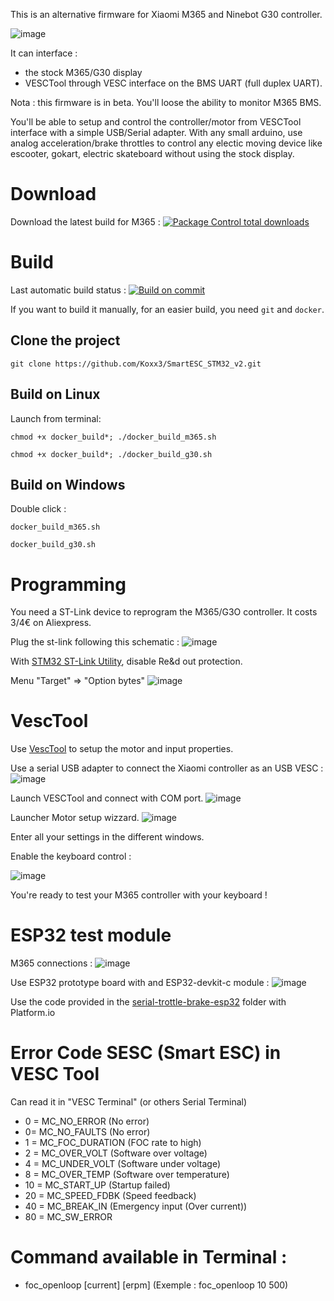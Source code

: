 This is an alternative firmware for Xiaomi M365 and Ninebot G30 controller.

![image](https://user-images.githubusercontent.com/11454444/148704200-e28ee13e-c91b-4aac-8dbf-6021095749a5.png)

It can interface :
- the stock M365/G30 display
- VESCTool through VESC interface on the BMS UART (full duplex UART).

Nota : this firmware is in beta. You'll loose the ability to monitor M365 BMS.

You'll be able to setup and control the controller/motor from VESCTool interface with a simple USB/Serial adapter.
With any small arduino, use analog acceleration/brake throttles to control any electic moving device like escooter, gokart, electric skateboard without using the stock display.


# Download 

Download the latest build for M365 : [![Package Control total downloads](https://img.shields.io/github/downloads/Koxx3/SmartESC_STM32_v2/total.svg)](https://github.com/Koxx3/SmartESC_STM32_v2/releases/latest/download/m365.bin)


# Build

Last automatic build status : [![Build on commit](https://github.com/Koxx3/SmartESC_STM32_v2/actions/workflows/build_on_commit.yml/badge.svg)](https://github.com/Koxx3/SmartESC_STM32_v2/actions/workflows/build_on_commit.yml)

If you want to build it manually, for an easier build, you need `git` and `docker`.

## Clone the project
`git clone https://github.com/Koxx3/SmartESC_STM32_v2.git`

## Build on Linux
Launch from terminal:

`chmod +x docker_build*; ./docker_build_m365.sh`

`chmod +x docker_build*; ./docker_build_g30.sh`

## Build on Windows
Double click :

`docker_build_m365.sh`

`docker_build_g30.sh`


# Programming

You need a ST-Link device to reprogram the M365/G3O controller.
It costs 3/4€ on Aliexpress.

Plug the st-link following this schematic :
![image](https://user-images.githubusercontent.com/11454444/146688635-b5a1ed07-3482-420f-b324-9e58b0a19dc9.png)

With [STM32 ST-Link Utility](https://www.st.com/en/development-tools/stsw-link004.html), disable Re&d out protection.

Menu "Target" => "Option bytes"
![image](https://user-images.githubusercontent.com/11454444/146688019-3e5122c7-f3fb-4964-a44f-684af023746e.png)


# VescTool

Use [VescTool](https://vesc-project.com/vesc_tool) to setup the motor and input properties.

Use a serial USB adapter to connect the Xiaomi controller as an USB VESC :
![image](https://user-images.githubusercontent.com/11454444/146688647-e3e4d833-7c93-4b4b-a297-cc61ba52071e.png)

Launch VESCTool and connect with COM port.
![image](https://user-images.githubusercontent.com/11454444/146687240-e393ea2e-dfd9-4fac-870e-4cf526a61187.png)

Launcher Motor setup wizzard.
![image](https://user-images.githubusercontent.com/11454444/146688494-b4a6c183-a89f-4517-af1f-61b5358aad40.png)

Enter all your settings in the different windows.

Enable the keyboard control :

![image](https://user-images.githubusercontent.com/11454444/146688470-adf8a8f7-e3b4-43f4-9038-479d3d5585c5.png)

You're ready to test your M365 controller with your keyboard !


# ESP32 test module

M365 connections :
![image](https://user-images.githubusercontent.com/11454444/146688619-c3bc8e6d-6884-4b1c-81d6-9ec456d1e41b.png)

Use ESP32 prototype board with and ESP32-devkit-c module :
![image](https://user-images.githubusercontent.com/11454444/146688428-d8978339-fab1-4a7b-a88f-305298b6b64f.png)

Use the code provided in the [serial-trottle-brake-esp32](/serial-trottle-brake-esp32) folder with Platform.io

# Error Code SESC (Smart ESC) in VESC Tool

Can read it in "VESC Terminal" (or others Serial Terminal)

- 0 = MC_NO_ERROR     (No error)
- 0= MC_NO_FAULTS     (No error)
- 1 = MC_FOC_DURATION (FOC rate to high)
- 2 = MC_OVER_VOLT    (Software over voltage)
- 4 = MC_UNDER_VOLT   (Software under voltage)
- 8 = MC_OVER_TEMP    (Software over temperature)
- 10 = MC_START_UP    (Startup failed)
- 20 = MC_SPEED_FDBK  (Speed feedback)
- 40 = MC_BREAK_IN    (Emergency input (Over current))
- 80 = MC_SW_ERROR

# Command available in Terminal :

- foc_openloop [current] [erpm]  (Exemple : foc_openloop 10 500)
